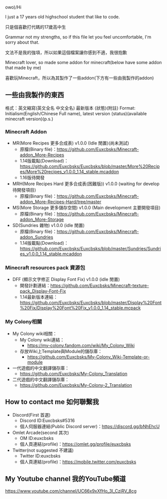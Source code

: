 owo)/Hi

I just a 17 years old highschool student that like to code.

只是個喜歡打代碼的17歲高中生

Grammar not my strengths, so if this file let you feel uncomfortable, I'm sorry about that.

文法不是我的強項，所以如果這個檔案讓你感到不適，我很抱歉

Minecraft lover, so made some addon for minecraft(below have some addon that made by me)

喜歡玩Minecraft，所以為其製作了一些addon(下方有一些由我製作的addon)

## 一些由我製作的東西

格式：英文縮寫(英文全名 中文全名) 最新版本 (狀態)(附註)
Format: Initialism(English/Chinese Full name), latest version (status)(available minecraft version)(p.s.)

### Minecraft Addon
* MR(More Recipes 更多合成表) v1.0.0 (Idle 閒置)(尚未測試)
  * 原檔(Binary file)：https://github.com/Euxcbsks/Minecraft-addon_More-Recipes
  * 1.14版載點(Download)：https://github.com/Euxcbsks/Euxcbsks/blob/master/More%20Recipes/More%20recipes_v1.0.0_1.14_stable.mcaddon
  * 1.16版待開發
* MRH(More Recipes Hard 更多合成表(困難版)) v1.0.0 (waiting for develop 待開發項目)
  * 原檔(Binary file)：https://github.com/Euxcbsks/Minecraft-addon_More-Recipes-Hard/tree/master
* MS(More Storage 更多儲存空間) v1.0.0 (Main development 主要開發項目)
  * 原檔(Binary file)：https://github.com/Euxcbsks/Minecraft-addon_More-Storage
* SD(Sundries 雜物) v1.0.0 (idle 閒置)
  * 原檔(Binary file)：https://github.com/Euxcbsks/Minecraft-addon_Sundries
  * 1.14版載點(Download)：https://github.com/Euxcbsks/Euxcbsks/blob/master/Sundries/Sundries_v1.0.0_1.14_stable.mcaddon

### Minecraft resources pack 資源包
* DFF (顯示文字修正 Display Font Fix) v1.0.0 (idle 閒置)
  * 開發計劃連結：https://github.com/Euxcbsks/Minecraft-texture-pack_Display-Font-Fix
  * 1.14最新版本連結：https://github.com/Euxcbsks/Euxcbsks/blob/master/Display%20Font%20Fix/Display%20Font%20Fix_v1.0.0_1.14_stable.mcpack

### My Colony相關
* My Colony wiki相關：
  * My Colony wiki連結：
    * https://my-colony.fandom.com/wiki/My_Colony_Wiki
  * 存放Wiki上Template與Module的儲存庫：
    * https://github.com/Euxcbsks/My-Colony_Wiki-Template-or-module
* 一代遊戲的中文翻譯儲存庫：
  * https://github.com/Euxcbsks/My-Colony_Translation
* 二代遊戲的中文翻譯儲存庫：
  * https://github.com/Euxcbsks/My-Colony-2_Translation

## How to contact me 如何聯繫我
* Discord(First 首選)
  * Discord ID:Euxcbsks#5316
  * 個人伺服器連結(Public Discord server)：https://discord.gg/bNhEhcU
* Omlet Arcade(second 其次)
  * OM ID:euxcbsks
  * 個人頁連結(profile)：https://omlet.gg/profile/euxcbsks
* Twitter(not suggested 不建議)
  * Twitter ID:euxcbsks
  * 個人頁連結(profile)：https://mobile.twitter.com/euxcbsks

## My Youtube channel 我的YouTube頻道
https://www.youtube.com/channel/UC66x9xXfHo_3l_CziRV_8cg
